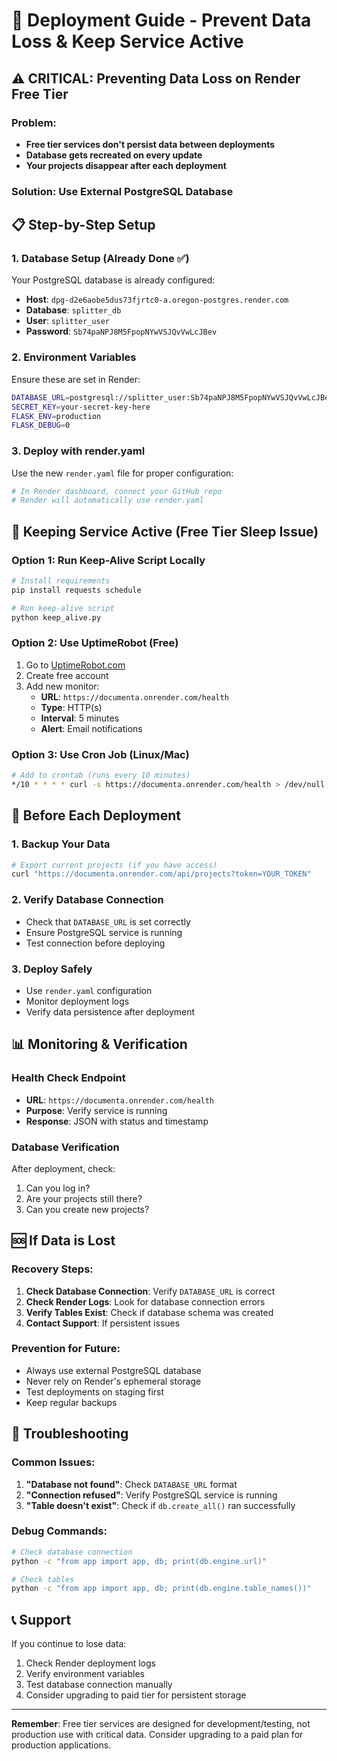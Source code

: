 # 🚀 Deployment Guide - Prevent Data Loss & Keep Service Active

## ⚠️ **CRITICAL: Preventing Data Loss on Render Free Tier**

### **Problem:**
- **Free tier services don't persist data between deployments**
- **Database gets recreated on every update**
- **Your projects disappear after each deployment**

### **Solution: Use External PostgreSQL Database**

## 📋 **Step-by-Step Setup**

### **1. Database Setup (Already Done ✅)**
Your PostgreSQL database is already configured:
- **Host**: `dpg-d2e6aobe5dus73fjrtc0-a.oregon-postgres.render.com`
- **Database**: `splitter_db`
- **User**: `splitter_user`
- **Password**: `Sb74paNPJ8M5FpopNYwVSJQvVwLcJBev`

### **2. Environment Variables**
Ensure these are set in Render:
```bash
DATABASE_URL=postgresql://splitter_user:Sb74paNPJ8M5FpopNYwVSJQvVwLcJBev@dpg-d2e6aobe5dus73fjrtc0-a.oregon-postgres.render.com/splitter_db
SECRET_KEY=your-secret-key-here
FLASK_ENV=production
FLASK_DEBUG=0
```

### **3. Deploy with render.yaml**
Use the new `render.yaml` file for proper configuration:
```bash
# In Render dashboard, connect your GitHub repo
# Render will automatically use render.yaml
```

## 🔄 **Keeping Service Active (Free Tier Sleep Issue)**

### **Option 1: Run Keep-Alive Script Locally**
```bash
# Install requirements
pip install requests schedule

# Run keep-alive script
python keep_alive.py
```

### **Option 2: Use UptimeRobot (Free)**
1. Go to [UptimeRobot.com](https://uptimerobot.com)
2. Create free account
3. Add new monitor:
   - **URL**: `https://documenta.onrender.com/health`
   - **Type**: HTTP(s)
   - **Interval**: 5 minutes
   - **Alert**: Email notifications

### **Option 3: Use Cron Job (Linux/Mac)**
```bash
# Add to crontab (runs every 10 minutes)
*/10 * * * * curl -s https://documenta.onrender.com/health > /dev/null
```

## 🚨 **Before Each Deployment**

### **1. Backup Your Data**
```bash
# Export current projects (if you have access)
curl "https://documenta.onrender.com/api/projects?token=YOUR_TOKEN"
```

### **2. Verify Database Connection**
- Check that `DATABASE_URL` is set correctly
- Ensure PostgreSQL service is running
- Test connection before deploying

### **3. Deploy Safely**
- Use `render.yaml` configuration
- Monitor deployment logs
- Verify data persistence after deployment

## 📊 **Monitoring & Verification**

### **Health Check Endpoint**
- **URL**: `https://documenta.onrender.com/health`
- **Purpose**: Verify service is running
- **Response**: JSON with status and timestamp

### **Database Verification**
After deployment, check:
1. Can you log in?
2. Are your projects still there?
3. Can you create new projects?

## 🆘 **If Data is Lost**

### **Recovery Steps:**
1. **Check Database Connection**: Verify `DATABASE_URL` is correct
2. **Check Render Logs**: Look for database connection errors
3. **Verify Tables Exist**: Check if database schema was created
4. **Contact Support**: If persistent issues

### **Prevention for Future:**
- Always use external PostgreSQL database
- Never rely on Render's ephemeral storage
- Test deployments on staging first
- Keep regular backups

## 🔧 **Troubleshooting**

### **Common Issues:**
1. **"Database not found"**: Check `DATABASE_URL` format
2. **"Connection refused"**: Verify PostgreSQL service is running
3. **"Table doesn't exist"**: Check if `db.create_all()` ran successfully

### **Debug Commands:**
```bash
# Check database connection
python -c "from app import app, db; print(db.engine.url)"

# Check tables
python -c "from app import app, db; print(db.engine.table_names())"
```

## 📞 **Support**

If you continue to lose data:
1. Check Render deployment logs
2. Verify environment variables
3. Test database connection manually
4. Consider upgrading to paid tier for persistent storage

---

**Remember**: Free tier services are designed for development/testing, not production use with critical data. Consider upgrading to a paid plan for production applications.
